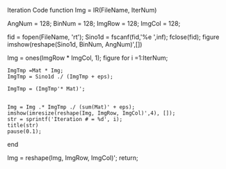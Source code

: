 Iteration Code
function Img = IR(FileName, IterNum)


AngNum = 128;
BinNum = 128;
ImgRow = 128;
ImgCol = 128;


fid = fopen(FileName, 'rt');
Sino1d = fscanf(fid,'%e ',inf);
fclose(fid);
figure
imshow(reshape(Sino1d, BinNum, AngNum)',[])


Img = ones(ImgRow * ImgCol, 1);
figure
for i =1:IterNum;
   
    ImgTmp =Mat * Img;
    ImgTmp = Sino1d ./ (ImgTmp + eps);
    
    ImgTmp = (ImgTmp'* Mat)';
    
  
    Img = Img .* ImgTmp ./ (sum(Mat)' + eps);   
    imshow(imresize(reshape(Img, ImgRow, ImgCol)',4), []);
    str = sprintf('Iteration # = %d', i);
    title(str)
    pause(0.1);
end


Img = reshape(Img, ImgRow, ImgCol)';
return;
